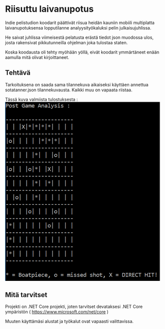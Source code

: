 ﻿# Riisuttu laivanupotus
Indie pelistudion koodarit päättivät riisua heidän kauniin mobiili multiplatta laivanupotuksensa lopputilanne analyysityökaluksi pelin julkaisujuhlissa.

He saivat juhlissa viimeisestä pelatusta erästä tiedot json muodossa ulos, josta rakensivat pikkutunneilla ohjelman joka tulostaa staten.


Koska koodausta oli tehty myöhään yöllä, eivät koodarit ymmärtäneet enään aamulla mitä olivat kirjoittaneet.

## Tehtävä
Tarkoituksena on saada sama tilannekuva aikaiseksi käyttäen annettua sotatanner.json tilannekuvausta. Kaikki muu on vapaata riistaa.

Tässä kuva valmiista tulostuksesta :
![Lopputulema](lopputulema.png "Lopputulema")

## Mitä tarvitset
Projekti on .NET Core projekti, joten tarvitset devataksesi .NET Core ympäristön ( https://www.microsoft.com/net/core )

Muuten käyttämäsi alustat ja työkalut ovat vapaasti valittavissa.